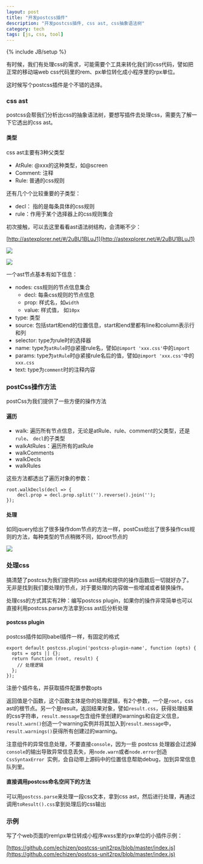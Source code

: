 ```yaml
---
layout: post
title: "开发postcss插件"
description: "开发postcss插件, css ast, css抽象语法树"
category: tech
tags: [js, css, tool]
---
```

{% include JB/setup %}

有时候，我们有处理css的需求，可能需要个工具来转化我们的css代码，譬如把正常的移动端web css代码里的rem、px单位转化成小程序里的rpx单位。

这时候写个postcss插件是个不错的选择。

### css ast

postcss会帮我们分析出css的抽象语法树，要想写插件去处理css，需要先了解一下它透出的css ast。

#### 类型

css ast主要有3种父类型

- AtRule: @xxx的这种类型，如@screen
- Comment: 注释
- Rule: 普通的css规则

还有几个个比较重要的子类型：

- decl： 指的是每条具体的css规则
- rule：作用于某个选择器上的css规则集合

初次接触，可以去这里看看ast语法树结构，会清晰不少：

[http://astexplorer.net/#/2uBU1BLuJ1](http://astexplorer.net/#/2uBU1BLuJ1)

![](http://s3.mogucdn.com/mlcdn/c45406/171029_0ak3ehbbke8b5e5bfk5f56f6574kj_2204x1164.png)

![](http://s11.mogucdn.com/mlcdn/c45406/171029_539a04idg9af916g4i5gi57fb7ibb_2026x1124.png)

一个ast节点基本有如下信息：

- nodes: css规则的节点信息集合
    - decl: 每条css规则的节点信息
    - prop: 样式名，如`width`
    - value: 样式值， 如`10px`
- type: 类型
- source: 包括start和end的位置信息，start和end里都有line和column表示行和列
- selector: type为rule时的选择器
- name: type为`atRule`时@紧接rule名，譬如`@import 'xxx.css'`中的`import`
- params: type为`atRule`时@紧接rule名后的值，譬如`@import 'xxx.css'`中的`xxx.css`
- text: type为`comment`时的注释内容


### postCss操作方法

postCss为我们提供了一些方便的操作方法

#### 遍历

- walk: 遍历所有节点信息，无论是atRule、rule、comment的父类型，还是`rule`、 `decl`的子类型
- walkAtRules：遍历所有的atRule
- walkComments
- walkDecls
- walkRules

这些方法都透出了遍历对象的参数：

    root.walkDecls(decl => {
        decl.prop = decl.prop.split('').reverse().join('');
    });
    
#### 处理

如同jquery给出了很多操作dom节点的方法一样，postCss给出了很多操作css规则的方法，每种类型的节点稍微不同，如root节点的

![](http://s3.mogucdn.com/mlcdn/c45406/171029_8d7kllad227b7hl5ekjjkg801l43k_248x952.png)

### 处理css

搞清楚了postcss为我们提供的css ast结构和提供的操作函数后一切就好办了。无非是找到我们要处理的节点，对于要处理的内容做一些增减或者替换操作。

处理css的方式其实有2种：编写postcss plugin，如果你的操作非常简单也可以直接利用postcss.parse方法拿到css ast后分析处理

#### postcss plugin

postcss插件如同babel插件一样，有固定的格式

    export default postcss.plugin('postcss-plugin-name', function (opts) {
      opts = opts || {};
      return function (root, result) {
        // 处理逻辑
      };
    });
    
注册个插件名，并获取插件配置参数opts

返回值是个函数，这个函数主体是你的处理逻辑，有2个参数，一个是`root`，css ast的根节点。另一个是result，返回结果对象，譬如`result.css`，获得处理结果的css字符串，`result.message`包含组件里创建的warnings和自定义信息，`result.warn()`创造一个warning实例并将其加入到`result.message`中，`result.warnings()`获得所有创建过的warning。

注意组件的异常信息处理，不要直接`console`，因为一些 postcss 处理器会过滤掉`console`的输出导致异常信息丢失，用`node.warn`或者`node.error`创造`CssSyntaxError `实例，会自动带上源码中的位置信息帮助debug，加到异常信息队列里。

#### 直接调用postcss命名空间下的方法

可以用`postcss.parse`来处理一段css文本，拿到css ast，然后进行处理，再通过调用`toResult().css`拿到处理后的css输出

### 示例

写了个web页面的rem\px单位转成小程序wxss里的rpx单位的小插件示例：

[https://github.com/echizen/postcss-unit2rpx/blob/master/index.js](https://github.com/echizen/postcss-unit2rpx/blob/master/index.js)